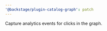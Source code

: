 ```yaml
---
'@backstage/plugin-catalog-graph': patch
---
```


Capture analytics events for clicks in the graph.
